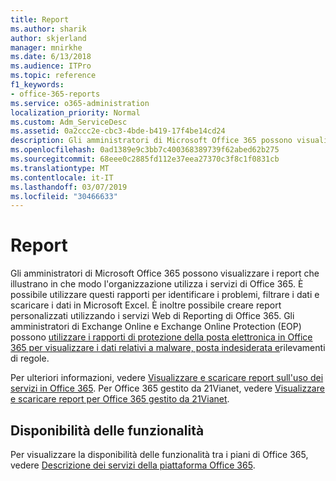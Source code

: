 ```yaml
---
title: Report
ms.author: sharik
author: skjerland
manager: mnirkhe
ms.date: 6/13/2018
ms.audience: ITPro
ms.topic: reference
f1_keywords:
- office-365-reports
ms.service: o365-administration
localization_priority: Normal
ms.custom: Adm_ServiceDesc
ms.assetid: 0a2ccc2e-cbc3-4bde-b419-17f4be14cd24
description: Gli amministratori di Microsoft Office 365 possono visualizzare i report che illustrano in che modo l'organizzazione utilizza i servizi di Office 365. È possibile utilizzare questi rapporti per identificare i problemi, filtrare i dati e scaricare i dati in Microsoft Excel. È inoltre possibile creare report personalizzati utilizzando i servizi Web di Reporting di Office 365. Gli amministratori di Exchange Online e Exchange Online Protection (EOP) possono utilizzare i rapporti di protezione della posta elettronica in Office 365 per visualizzare i dati relativi a malware, posta indesiderata e rilevamenti di regole.
ms.openlocfilehash: 0ad1389e9c3bb7c400368389739f62abed62b275
ms.sourcegitcommit: 68eee0c2885fd112e37eea27370c3f8c1f0831cb
ms.translationtype: MT
ms.contentlocale: it-IT
ms.lasthandoff: 03/07/2019
ms.locfileid: "30466633"
---
```

# <a name="reports"></a>Report

Gli amministratori di Microsoft Office 365 possono visualizzare i report che illustrano in che modo l'organizzazione utilizza i servizi di Office 365. È possibile utilizzare questi rapporti per identificare i problemi, filtrare i dati e scaricare i dati in Microsoft Excel. È inoltre possibile creare report personalizzati utilizzando i servizi Web di Reporting di Office 365. Gli amministratori di Exchange Online e Exchange Online Protection (EOP) possono [utilizzare i rapporti di protezione della posta elettronica in Office 365 per visualizzare i dati relativi a malware, posta indesiderata e](https://go.microsoft.com/fwlink/p/?LinkId=401102)rilevamenti di regole.
  
Per ulteriori informazioni, vedere [Visualizzare e scaricare report sull'uso dei servizi in Office 365](https://go.microsoft.com/fwlink/p/?LinkID=270182). Per Office 365 gestito da 21Vianet, vedere [Visualizzare e scaricare report per Office 365 gestito da 21Vianet](http://go.microsoft.com/fwlink/?LinkID=733348&amp;clcid=0x409).
  
## <a name="feature-availability"></a>Disponibilità delle funzionalità

Per visualizzare la disponibilità delle funzionalità tra i piani di Office 365, vedere [Descrizione dei servizi della piattaforma Office 365](https://technet.microsoft.com/en-us/library/office-365-platform-service-description.aspx).
  


